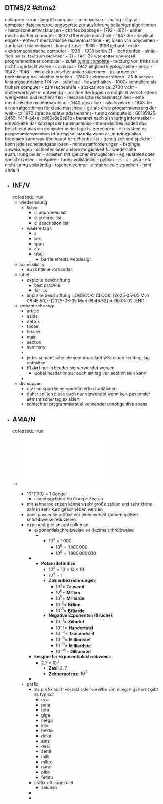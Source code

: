## DTMS/2 #dtms2
collapsed:: true
	- begriff computer
		- mechanisch
		- analog
		- digital
		- computer datenverarbeitungsgerate zur ausführung beliebiger algorithmen
	- historische entwicklungen
		- charles babbage
			- 1792 - 1871
			- erster mechanischer computer
			- 1832 differenziermaschine
			- 1847 the analytical engine
				- entwurf mechanische rechenmaschine
				- eg lösen von polynomen
				- zur lebzeit nie realisiert
		- konrad zuse
			- 1936 - 1938 gebaut
			- erste elektromechanische computer
			- 1936 - 1938 berlin Z1
			- lochstreifen
			- binär
			- "ich bin zu faul zum rechnen"
				- Z1
			- 1941 Z3 war erster universell programmerbarer computer
				- zufall [turing complete](((68185925-2455-4414-a44e-bd60e8e0c81b)))
					- nutzung von tricks die nicht angedacht waren
		- colossus
			- 1942 england kryptographie
		- eniac
			- 1942 - 1946
			- rein elektronischer universalrechner
			- us-armee zur berechnung ballistischer tabellen
			- 17500 elektronenröhren
			- 30 ft schwer
			- leistungsaufnahme 174 kw
			- sehr laut
			- howard aiken
			- 1000x schnellere als frühere computer
		- zähl rechenhilfe
			- abakus von ca. 2700 v.chr
			- stellenwertsystem notwendg
			- position der kugeln ermöglicht verschiedene werigkeiten und rechenarten
		- mechanische rechenmaschinen
			- eine mechanische rechenmaschine
			- 1642 pascaline
			- ada lovelace
				- 1843 die ersten algorithmen für diese maschine
				- gilt als erste progammiererung der welt
				- ca 1970 sprache später ada benannt
		- turing complete
		  id:: 68185925-2455-4414-a44e-bd60e8e0c81b
			- benannt nach alan turing informatiker
				- entwickelte das konzept der turinmachinse
					- theoretisches modell das beschreibt was ein computer in der lage ist berechnen
			- ein system eg programmiersprachen ist turing vollständig wenn es im prinzip alles brechnen kann was überhaupt berechenbar ist
				- genug zeit und speicher
				- kann jede rechenaufgabe lösen
			- mindestanforderungen
				- bedingte anweisungen
				- schleifen oder andere möglichkeit für wiederholte ausführung bieten
				- arbeiten mit speicher ermöglichen
					- eg variablen oder speicherzellen
				- beispiele
					- turing vollständig
						- python
						- js
						- c
						- java
						- etc
					- nicht turing vollständig
						- taschenrechner
						- einfache calc sprachen
						- html ohne js
- ## INF/V
  collapsed:: true
	- wiederholung
		- listen
			- ul unordered list
			- ol ordered list
			- dl description list
		- weitere tags
			- a
			- link
			- span
			- div
			- label
				- barrierefreies webdesign
	- accessibility
		- eu richtlinie vorhanden
	- label
		- explizite beschriftung
			- best practice
			- `for`, `id`
		- implizite beschriftung
		  :LOGBOOK:
		  CLOCK: [2025-05-05 Mon 08:45:50]--[2025-05-05 Mon 08:45:52] =>  00:00:02
		  :END:
	- semantische tags
		- article
		- aside
		- details
		- footer
		- header
		- main
		- section
		- summary
		-
		- jedes semantische element muss laut w3c einen heading-tag enthalten
		- h1 darf nur in header tag verwendet werden
			- wobei header immer auch ein tag von section sein kann
		-
	- div suppen
		- div und span keine vordefinierten funktionen
		- daher sollten diese auch nur  verwendet wenn kein passender semantischer tag exisitiert
		- schlechter programmierstiel verwendet unnötige divs spans
- ## AMA/N
  collapsed:: true
	- #### ![Zehnerpotenzen und Präfix](../assets/Einheiten_1746437124660_0.pdf)
		- 10^{100} = 1 Googol
			- namensgebend für Google Search
		- mit zehnerpotenzen können sehr große zahlen und sehr kleine zahlen sehr kurz geschrieben werden
		- auch passende präfixe vor einer einheit können größen schreibweise reduzieren
		- exponent gibt anzahl nullen an
			- exponentialschreibweise <-> dezimalschreibweise
				- * $10^3 = 1\,000$
				    * $10^6 = 1\,000\,000$
				    * $10^9 = 1\,000\,000\,000$
			- * **Potenzdefinition**:
				- $10^3 = 10 \times 10 \times 10$
				- $10^0 = 1$
				- **Zahlenbezeichnungen**:
					- $10^3 =$ **Tausend**
					- $10^6 =$ **Million**
					- $10^9 =$ **Milliarde**
					- $10^{12} =$ **Billion**
					- $10^{15} =$ **Billiarde**
				- **Negative Exponenten (Brüche)**:
					- $10^{-1} =$ **Zehntel**
					- $10^{-2} =$ **Hundertstel**
					- $10^{-3} =$ **Tausendstel**
					- $10^{-6} =$ **Millionstel**
					- $10^{-9} =$ **Milliardstel**
					- $10^{-12} =$ **Billionstel**
			- **Beispiel für Exponentialschreibweise**:
				- $2.7 \times 10^3$
					- **Zahl**: $2,7$
					- **Zehnerpotenz**: $10^3$
			-
		- präfix
			- als präfix auch vorsatz oder vorsilbe von einigen genannt gibt es typisch
				- exa
				- peta
				- tera
				- giga
				- mega
				- kilo
				- hekto
				- deka
				- eins
				- dezi
				- zenti
				- milli
				- mikro
				- nano
				- piko
				- femto
			- präfix oft abgekürzt
				- zeichen
			-
			-